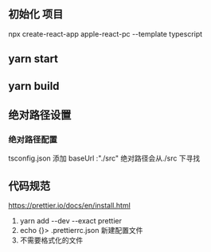 ## 初始化 项目

npx create-react-app apple-react-pc --template typescript

## yarn start

## yarn build

## 绝对路径设置

### 绝对路径配置

tsconfig.json
添加 baseUrl :"./src"
绝对路径会从./src 下寻找

## 代码规范


https://prettier.io/docs/en/install.html

1. yarn add --dev --exact prettier
2. echo {}> .prettierrc.json 新建配置文件
3. 不需要格式化的文件